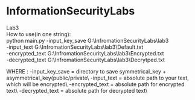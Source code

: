 # InformationSecurityLabs                                                                                                                                                                                                
Lab3                                                                                                                                                                                                                                                                                                                                
How to use(in one string):                                                                                                                                                                                                
python main.py -input_key_save G:\InfromationSecurityLabs\lab3                                                                                                                                                                              
-input_text G:\InfromationSecurityLabs\lab3\Default.txt                                                                                                                                                                               
-encrypted_text G:\InfromationSecurityLabs\lab3\Encrypted.txt                                                                                                                                                                               
-decrypted_text G:\InfromationSecurityLabs\lab3\Decrytped.txt                                                                                                                                                                              
                                                                                                                                
WHERE :                                                                                                                                                                                   -input_key_save = directory to save symmetrical_key + asymmetrical_key(public/private\                                                                                                                                                                                                                                                                                -input_text = absolute path to your text, which will be encrypted\                                                                                                                                                                                                                                                                                                       -encrypted_text = absolute path for encrypted text\                                                                                                                                                                                                                                                                                                                     -decrypted_text = absolute path for decrypted text\                                                                                                                                                                                                          
